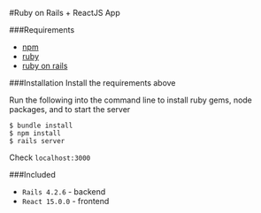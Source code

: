 #Ruby on Rails + ReactJS App

###Requirements
- [npm](http://blog.npmjs.org/post/85484771375/how-to-install-npm)
- [ruby](https://www.ruby-lang.org/en/documentation/installation/)
- [ruby on rails](http://installrails.com/steps/choose_os)

###Installation
Install the requirements above

Run the following into the command line to install ruby gems, node packages, and to start the server
```
$ bundle install
$ npm install
$ rails server
```

Check `localhost:3000` 

###Included
- `Rails 4.2.6` - backend 
- `React 15.0.0` - frontend
